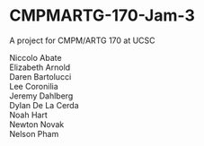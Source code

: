 # CMPMARTG-170-Jam-3
 A project for CMPM/ARTG 170 at UCSC

Niccolo Abate<br />
Elizabeth Arnold<br />
Daren Bartolucci<br />
Lee Coronilia<br />
Jeremy Dahlberg<br />
Dylan De La Cerda<br />
Noah Hart<br />
Newton Novak<br />
Nelson Pham<br />
